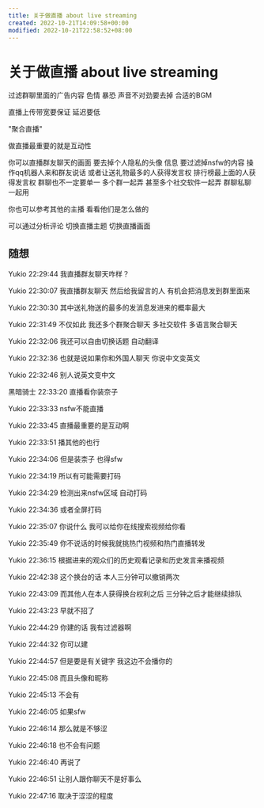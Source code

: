 ```yaml
---
title: 关于做直播 about live streaming
created: 2022-10-21T14:09:58+00:00
modified: 2022-10-21T22:58:52+08:00
---
```


# 关于做直播 about live streaming

过滤群聊里面的广告内容 色情 暴恐 声音不对劲要去掉 合适的BGM

直播上传带宽要保证 延迟要低

"聚合直播"

做直播最重要的就是互动性

你可以直播群友聊天的画面 要去掉个人隐私的头像 信息 要过滤掉nsfw的内容 操作qq机器人来和群友说话 或者让送礼物最多的人获得发言权 排行榜最上面的人获得发言权 群聊也不一定要单一 多个群一起弄 甚至多个社交软件一起弄 群聊私聊一起用

你也可以参考其他的主播 看看他们是怎么做的

可以通过分析评论 切换直播主题 切换直播画面


## 随想

Yukio 22:29:44
我直播群友聊天咋样？

Yukio 22:30:07
我直播群友聊天 然后给我留言的人 有机会把消息发到群里面来

Yukio 22:30:30
其中送礼物送的最多的发消息发进来的概率最大

Yukio 22:31:49
不仅如此 我还多个群聚合聊天 多社交软件 多语言聚合聊天

Yukio 22:32:06
我还可以自由切换话题 自动翻译

Yukio 22:32:36
也就是说如果你和外国人聊天 你说中文变英文

Yukio 22:32:46
别人说英文变中文

黑暗骑士 22:33:20
直播看你装奈子

Yukio 22:33:33
nsfw不能直播

Yukio 22:33:45
直播最重要的是互动啊

Yukio 22:33:51
播其他的也行

Yukio 22:34:06
但是装柰子 也得sfw

Yukio 22:34:19
所以有可能需要打码

Yukio 22:34:29
检测出来nsfw区域 自动打码

Yukio 22:34:36
或者全屏打码

Yukio 22:35:07
你说什么 我可以给你在线搜索视频给你看

Yukio 22:35:49
你不说话的时候我就挑热门视频和热门直播转发

Yukio 22:36:15
根据进来的观众们的历史观看记录和历史发言来播视频

Yukio 22:42:38
这个换台的话 本人三分钟可以撤销两次

Yukio 22:43:09
而其他人在本人获得换台权利之后 三分钟之后才能继续排队

Yukio 22:43:23
早就不招了

Yukio 22:44:29
你建的话 我有过滤器啊

Yukio 22:44:32
你可以建

Yukio 22:44:57
但是要是有关键字 我这边不会播你的

Yukio 22:45:08
而且头像和昵称

Yukio 22:45:13
不会有

Yukio 22:46:05
如果sfw

Yukio 22:46:14
那么就是不够涩

Yukio 22:46:18
也不会有问题

Yukio 22:46:40
再说了

Yukio 22:46:51
让别人跟你聊天不是好事么

Yukio 22:47:16
取决于涩涩的程度
